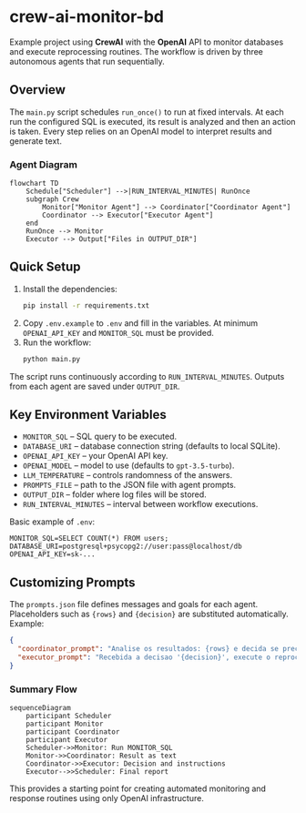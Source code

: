 # crew-ai-monitor-bd

Example project using **CrewAI** with the **OpenAI** API to monitor databases and execute reprocessing routines. The workflow is driven by three autonomous agents that run sequentially.

## Overview

The `main.py` script schedules `run_once()` to run at fixed intervals. At each run the configured SQL is executed, its result is analyzed and then an action is taken. Every step relies on an OpenAI model to interpret results and generate text.

### Agent Diagram
```mermaid
flowchart TD
    Schedule["Scheduler"] -->|RUN_INTERVAL_MINUTES| RunOnce
    subgraph Crew
        Monitor["Monitor Agent"] --> Coordinator["Coordinator Agent"]
        Coordinator --> Executor["Executor Agent"]
    end
    RunOnce --> Monitor
    Executor --> Output["Files in OUTPUT_DIR"]
```

## Quick Setup

1. Install the dependencies:
   ```bash
   pip install -r requirements.txt
   ```
2. Copy `.env.example` to `.env` and fill in the variables. At minimum `OPENAI_API_KEY` and `MONITOR_SQL` must be provided.
3. Run the workflow:
   ```bash
   python main.py
   ```

The script runs continuously according to `RUN_INTERVAL_MINUTES`. Outputs from each agent are saved under `OUTPUT_DIR`.

## Key Environment Variables

- `MONITOR_SQL` &ndash; SQL query to be executed.
- `DATABASE_URI` &ndash; database connection string (defaults to local SQLite).
- `OPENAI_API_KEY` &ndash; your OpenAI API key.
- `OPENAI_MODEL` &ndash; model to use (defaults to `gpt-3.5-turbo`).
- `LLM_TEMPERATURE` &ndash; controls randomness of the answers.
- `PROMPTS_FILE` &ndash; path to the JSON file with agent prompts.
- `OUTPUT_DIR` &ndash; folder where log files will be stored.
- `RUN_INTERVAL_MINUTES` &ndash; interval between workflow executions.

Basic example of `.env`:
```env
MONITOR_SQL=SELECT COUNT(*) FROM users;
DATABASE_URI=postgresql+psycopg2://user:pass@localhost/db
OPENAI_API_KEY=sk-...
```

## Customizing Prompts

The `prompts.json` file defines messages and goals for each agent. Placeholders such as `{rows}` and `{decision}` are substituted automatically. Example:
```json
{
  "coordinator_prompt": "Analise os resultados: {rows} e decida se precisa reprocessar.",
  "executor_prompt": "Recebida a decisao '{decision}', execute o reprocessamento se necessario."
}
```

### Summary Flow
```mermaid
sequenceDiagram
    participant Scheduler
    participant Monitor
    participant Coordinator
    participant Executor
    Scheduler->>Monitor: Run MONITOR_SQL
    Monitor->>Coordinator: Result as text
    Coordinator->>Executor: Decision and instructions
    Executor-->>Scheduler: Final report
```

This provides a starting point for creating automated monitoring and response routines using only OpenAI infrastructure.
